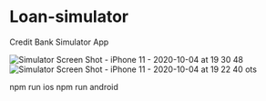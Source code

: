 # Loan-simulator
Credit Bank Simulator App

![Simulator Screen Shot - iPhone 11 - 2020-10-04 at 19 30 48](https://user-images.githubusercontent.com/43775935/95030914-742ed300-0678-11eb-8d9a-49f4264d07e5.png)
![Simulator Screen Shot - iPhone 11 - 2020-10-04 at 19 22 40](https://user-images.githubusercontent.com/43775935/95030917-75f89680-0678-11eb-993d-3be949335aeb.png)
ots

npm run ios
npm run android
